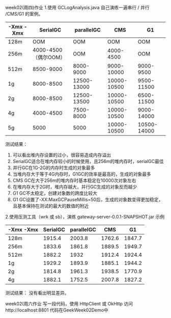 week02(周四)作业
1.使用 GCLogAnalysis.java 自己演练一遍串行 / 并行 /CMS/G1 的案例。

| -Xmx -Xmx | SerialGC | parallelGC | CMS | G1 |
|----|----|----|----|----|
|128m|OOM|OOM|OOM|OOM|
|256m|4000-4500（偶尔OOM）|OOM|4000-4500|OOM|
|512m|8500-9000|8000-9000|9000-10000|9000-9500|
|1g|8000-8500|12500-13000|10000-10500|9500-11500|
|2g|8000-8500|12500-13500|10000-10500|6500-11500|
|4g|4000-4500|7500-8000|10000-10500|9000-14000|
|5g|5000|5000|10000-10500|10500-14000|

测试结果：
1.	可以看出堆内存设置的过小，很容易造成内存溢出
2.	SerialGC适合在堆内存较小的时候使用，且256m的堆内存时，serialGC最佳
3.	并行GC在1G-2G的内存时生成的对象最多
4.	当堆内存大于等于4G内存时，G1GC的效率是最高的，生成的对象最多
5.	CMS GC在大于256m的堆内存时基本稳定在10000次对象左右
6.	在堆内存大于2G时，堆内存越大，并行GC生成的对象反而越少
7.	G1 GC不太稳定，创建对象数的跨度比较大
8.	G1 GC设置了-XX:MaxGCPauseMillis=50后，生成的对象数变得更加稳定，且基本保持在测试的最大的数值的附近


2.使用压测工具（wrk 或 sb），演练 gateway-server-0.0.1-SNAPSHOT.jar 示例

| -Xmx -Xmx | SerialGC | parallelGC | CMS | G1 |
|----|----|----|----|----|
|128m|1915.4|2003.8|1762.6|1847.7|
|256m|1833.6|1861.8|1889.5|1949.7|
|512m|1882.2|1932|1912.4|1924.4|
|1g|1929.2|1893.9|1885.1|1944.2|
|2g|1814.8|1961.3|1938.5|1770.9|
|4g|1882.1|1752.5|2007.8|1827.2|

测试结果：
没有看出明显差异。

week02(周六作业
写一段代码，使用 HttpClient 或 OkHttp 访问 http://localhost:8801 
代码在GeekWeek02Demo中


